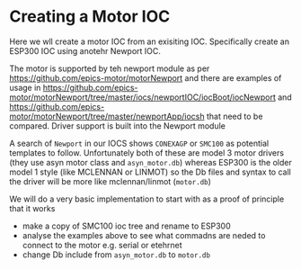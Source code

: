 # Creating a Motor IOC

Here we wll create a motor IOC from an exisiting IOC. Specifically create an ESP300 IOC using anotehr Newport IOC.

The motor is supported by teh newport module as per https://github.com/epics-motor/motorNewport and there are examples of usage in https://github.com/epics-motor/motorNewport/tree/master/iocs/newportIOC/iocBoot/iocNewport and https://github.com/epics-motor/motorNewport/tree/master/newportApp/iocsh that need to be compared. Driver support is built into the Newport module 


A search of `Newport` in our IOCS shows `CONEXAGP`  or `SMC100` as potential templates to follow. Unfortunately both of these are 
model 3 motor drivers (they use asyn motor class and `asyn_motor.db`) whereas ESP300 is the older model 1 style (like MCLENNAN or LINMOT) so the Db files and syntax to call the driver will be more like mclennan/linmot (`motor.db`)

We will do a very basic implementation to start with as a proof of principle that it works

* make a copy of SMC100 ioc tree and rename to ESP300
* analyse the examples above to see what commadns are neded to connect to the motor e.g. serial or etehrnet
* change Db include from `asyn_motor.db` to `motor.db`








